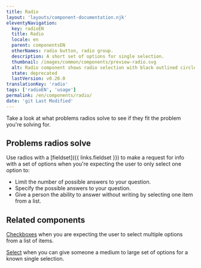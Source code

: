 ```yaml
---
title: Radio
layout: 'layouts/component-documentation.njk'
eleventyNavigation:
  key: radioEN
  title: Radio
  locale: en
  parent: componentsEN
  otherNames: radio button, radio group.
  description: A short set of options for single selection.
  thumbnail: /images/common/components/preview-radio.svg
  alt: Radio component shows radio selection with black outlined circle with a black circle selected followed by unselected two options.
  state: deprecated
  lastVersion: v0.20.0
translationKey: 'radio'
tags: ['radioEN', 'usage']
permalink: /en/components/radio/
date: 'git Last Modified'
---
```


Take a look at what problems radios solve to see if they fit the problem you're solving for.

## Problems radios solve

Use radios with a [fieldset]({{ links.fieldset }}) to make a request for info with a set of options when you're expecting the user to only select one option to:

- Limit the number of possible answers to your question.
- Specify the possible answers to your question.
- Give a person the ability to answer without writing by selecting one item from a list.

<article class="bg-full-width bg-primary text-light pt-500 pb-400 my-500">
  <h2 class="mt-0 mb-400">Related components</h2>

<a href="{{ links.checkbox }}" class="link-light">Checkboxes</a> when you are expecting the user to select multiple options from a list of items.

<a href="{{ links.select }}" class="link-light">Select</a> when you can give someone a medium to large set of options for a known single selection.

</article>
